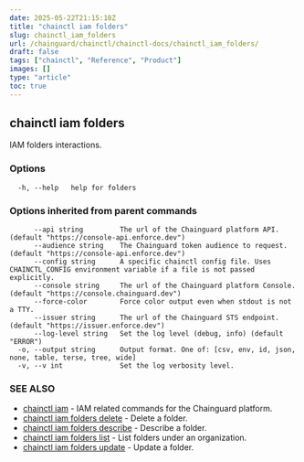 ```yaml
---
date: 2025-05-22T21:15:18Z
title: "chainctl iam folders"
slug: chainctl_iam_folders
url: /chainguard/chainctl/chainctl-docs/chainctl_iam_folders/
draft: false
tags: ["chainctl", "Reference", "Product"]
images: []
type: "article"
toc: true
---
```

## chainctl iam folders

IAM folders interactions.

### Options

```
  -h, --help   help for folders
```

### Options inherited from parent commands

```
      --api string         The url of the Chainguard platform API. (default "https://console-api.enforce.dev")
      --audience string    The Chainguard token audience to request. (default "https://console-api.enforce.dev")
      --config string      A specific chainctl config file. Uses CHAINCTL_CONFIG environment variable if a file is not passed explicitly.
      --console string     The url of the Chainguard platform Console. (default "https://console.chainguard.dev")
      --force-color        Force color output even when stdout is not a TTY.
      --issuer string      The url of the Chainguard STS endpoint. (default "https://issuer.enforce.dev")
      --log-level string   Set the log level (debug, info) (default "ERROR")
  -o, --output string      Output format. One of: [csv, env, id, json, none, table, terse, tree, wide]
  -v, --v int              Set the log verbosity level.
```

### SEE ALSO

* [chainctl iam](/chainguard/chainctl/chainctl-docs/chainctl_iam/)	 - IAM related commands for the Chainguard platform.
* [chainctl iam folders delete](/chainguard/chainctl/chainctl-docs/chainctl_iam_folders_delete/)	 - Delete a folder.
* [chainctl iam folders describe](/chainguard/chainctl/chainctl-docs/chainctl_iam_folders_describe/)	 - Describe a folder.
* [chainctl iam folders list](/chainguard/chainctl/chainctl-docs/chainctl_iam_folders_list/)	 - List folders under an organization.
* [chainctl iam folders update](/chainguard/chainctl/chainctl-docs/chainctl_iam_folders_update/)	 - Update a folder.

